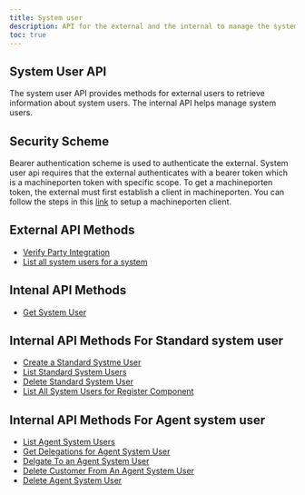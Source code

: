 ```yaml
---
title: System user
description: API for the external and the internal to manage the system user
toc: true
---
```


## System User API
The system user API provides methods for external users to retrieve information about system users. The internal API helps manage system users.

## Security Scheme
Bearer authentication scheme is used to authenticate the external.
System user api requires that the external authenticates with a bearer token which is a machineporten token with specific scope.
To get a machineporten token, the external must first establish a client in machineporten. You can follow the steps in this [link](https://docs.altinn.studio/authentication/getting-started/maskinportenclient/) to setup a machineporten client.

## External API Methods

- [Verify Party Integration](external#verify-party-integration)
- [List all system users for a system](external#list-all-system-users-for-a-system)

## Intenal API Methods
- [Get System User](internal#get-systemuser-by-systemuserid)

## Internal API Methods For Standard system user

- [Create a Standard Systme User](internal#create-a-standard-system-user)
- [List Standard System Users](internal#list-standard-system-users-for-party)
- [Delete Standard System User](internal#delete-standard-systemuser)
- [List All System Users for Register Component](internal#list-all-systemusers-for-register-component)

## Internal API Methods For Agent system user

- [List Agent System Users](internal#list-agent-system-users-for-party)
- [Get Delegations for Agent System User](internal#get-delegations-for-an-agent-systemuser)
- [Delgate To an Agent System User](internal#delegate-to-an-agent-systemuser)
- [Delete Customer From An Agent System User](internal#delete-customer-from-an-agent-systemuser)
- [Delete Agent System User](internal#delete-an-agent-systemuser)
